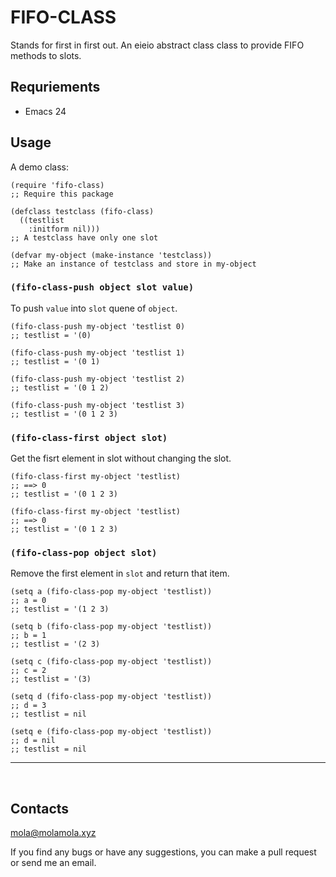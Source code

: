 # FIFO-CLASS

Stands for first in first out.
An eieio abstract class class to provide FIFO methods to slots.

## Requriements

* Emacs 24

## Usage

A demo class:

```elisp
(require 'fifo-class)
;; Require this package

(defclass testclass (fifo-class)
  ((testlist
    :initform nil)))
;; A testclass have only one slot

(defvar my-object (make-instance 'testclass))
;; Make an instance of testclass and store in my-object
```

### `(fifo-class-push object slot value)`

To push `value` into `slot` quene of `object`.

```elisp
(fifo-class-push my-object 'testlist 0)
;; testlist = '(0)

(fifo-class-push my-object 'testlist 1)
;; testlist = '(0 1)

(fifo-class-push my-object 'testlist 2)
;; testlist = '(0 1 2)

(fifo-class-push my-object 'testlist 3)
;; testlist = '(0 1 2 3)
```

### `(fifo-class-first object slot)`

Get the fisrt element in slot without changing the slot.

```elisp
(fifo-class-first my-object 'testlist)
;; ==> 0
;; testlist = '(0 1 2 3)

(fifo-class-first my-object 'testlist)
;; ==> 0
;; testlist = '(0 1 2 3)
```

### `(fifo-class-pop object slot)`

Remove the first element in `slot` and return that item.

```elisp
(setq a (fifo-class-pop my-object 'testlist))
;; a = 0
;; testlist = '(1 2 3)

(setq b (fifo-class-pop my-object 'testlist))
;; b = 1
;; testlist = '(2 3)

(setq c (fifo-class-pop my-object 'testlist))
;; c = 2
;; testlist = '(3)

(setq d (fifo-class-pop my-object 'testlist))
;; d = 3
;; testlist = nil

(setq e (fifo-class-pop my-object 'testlist))
;; d = nil
;; testlist = nil
```

_______________________________
<br>

## Contacts

mola@molamola.xyz

If you find any bugs or have any suggestions, you can make a pull request or send me an email.
